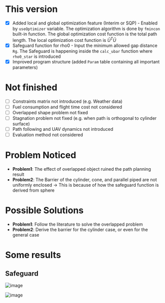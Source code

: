 # This version
- [x] Added local and global optimization feature (Interim or SQP) - Enabled by `useOptimizer` variable. The optimization algorithm is done by `fmincon` built-in function. The global optimization cost function is the total path length. The local optimization cost function is $\bar{U}^T \bar{U}$
- [x] Safeguard function for rho0 - Input the minimum allowed gap distance `Rg`. The Safeguard is happening inside the `calc_ubar` function where `rho0_star` is introduced
- [x] Improved program structure (added `Param` table containing all important parameters) 

# Not finished
- [ ] Constraints matrix not introduced (e.g. Weather data)
- [ ] Fuel consumption and flight time cost not considered
- [ ] Overlapped shape problem not fixed
- [ ] Stagnation problem not fixed (e.g. when path is orthogonal to cylinder surface)
- [ ] Path following and UAV dynamics not introduced
- [ ] Evaluation method not considered

# Problem Noticed
- **Problem1**: The effect of overlapped object ruined the path planning result
- **Problem2**: The Barrier of the cylinder, cone, and parallel piped are not uniformly enclosed -> This is because of how the safeguard function is derived from sphere

# Possible Solutions
- **Problem1**: Follow the literature to solve the overlapped problem
- **Problem2**: Derive the barrier for the cylinder case, or even for the general case

# Some results
## Safeguard
![image](https://github.com/komxun/IFDS-Algorithm/assets/133139057/c02434b7-347a-4f47-9fc3-f902a708bdda)

![image](https://github.com/komxun/IFDS-Algorithm/assets/133139057/a868cfcb-5d4b-4717-abfa-fb86b59ba913)





